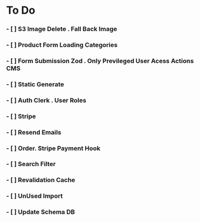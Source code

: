 # To Do

### - [ ] S3 Image Delete . Fall Back Image

### - [ ] Product Form Loading Categories

### - [ ] Form Submission Zod . Only Previleged User Acess Actions CMS

### - [ ] Static Generate

### - [ ] Auth Clerk . User Roles

### - [ ] Stripe

### - [ ] Resend Emails

### - [ ] Order. Stripe Payment Hook

### - [ ] Search Filter

### - [ ] Revalidation Cache

### - [ ] UnUsed Import

### - [ ] Update Schema DB

